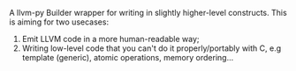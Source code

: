 A llvm-py Builder wrapper for writing in slightly higher-level constructs.
This is aiming for two usecases:
1. Emit LLVM code in a more human-readable way;
2. Writing low-level code that you can't do it properly/portably with C, e.g
   template (generic), atomic operations, memory ordering...


